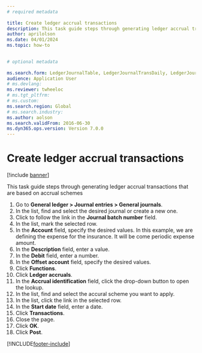 ```yaml
--- 
# required metadata 
 
title: Create ledger accrual transactions
description: This task guide steps through generating ledger accrual transactions that are based on accrual schemes. 
author: aprilolson
ms.date: 04/01/2024
ms.topic: how-to 

 
# optional metadata 
 
ms.search.form: LedgerJournalTable, LedgerJournalTransDaily, LedgerJournalTransAccrual, LedgerJournalTransAccrualTrans   
audience: Application User 
# ms.devlang:  
ms.reviewer: twheeloc
# ms.tgt_pltfrm:  
# ms.custom:  
ms.search.region: Global
# ms.search.industry: 
ms.author: aolson
ms.search.validFrom: 2016-06-30 
ms.dyn365.ops.version: Version 7.0.0 
---
```

# Create ledger accrual transactions

[!include [banner](../../includes/banner.md)]

This task guide steps through generating ledger accrual transactions that are based on accrual schemes

1. Go to **General ledger > Journal entries > General journals**.
2. In the list, find and select the desired journal or create a new one.
3. Click to follow the link in the **Journal batch number** field.
4. In the list, mark the selected row.
5. In the **Account** field, specify the desired values.
     In this example, we are defining the expense for the insurance. It will be come periodic expense amount.  
6. In the **Description** field, enter a value.
7. In the **Debit** field, enter a number.
8. In the **Offset account** field, specify the desired values.
9. Click **Functions**.
10. Click **Ledger accruals**.
11. In the **Accrual identification** field, click the drop-down button to open the lookup.
12. In the list, find and select the accural scheme you want to apply.
13. In the list, click the link in the selected row.
14. In the **Start date** field, enter a date.
15. Click **Transactions**.
16. Close the page.
17. Click **OK**.
18. Click **Post**.



[!INCLUDE[footer-include](../../../includes/footer-banner.md)]
